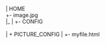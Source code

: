 | HOME <br> 
+- image.jpg<br> 
|_
  |
  +- CONFIG<br>  
     |
     + PICTURE_CONFIG
       | 
       +- myfile.html
